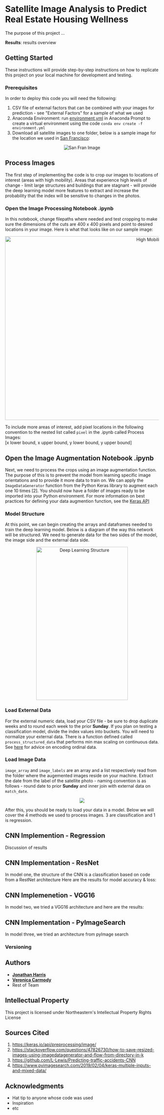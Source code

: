 # Satellite Image Analysis to Predict Real Estate Housing Wellness

The purpose of this project ... 

**Results**: results overview 

## Getting Started

These instructions will provide step-by-step instructions on how to replicate this project on your local machine for development and testing. 

### Prerequisites

In order to deploy this code you will need the following: 

1. CSV file of external factors that can be combined with your images for prediction - see "External Factors" for a sample of what we used
2. Anaconda Environment: run [environment.yml](https://github.com/Veronica-1/Capstone/blob/main/environment.yml) in Anaconda Prompt to create a virtual environment using the code ```conda env create -f environment.yml```
3. Download all satellite images to one folder, below is a sample image for the location we used in [San Francisco](https://goo.gl/maps/V2VxX22U2857wofn7):

<p align="center">
  <img src="https://github.com/Veronica-1/Capstone/blob/main/San%20Fran%20Image%20Example.png" alt="San Fran Image">
</p>

## Process Images

The first step of implementing the code is to crop our images to locations of interest (areas with high mobility). Areas that experience high levels of change - limit large structures and buildings that are stagnant - will provide the deep learning model more features to extract and increase the probability that the index will be sensitive to changes in the photos. 

### Open the Image Processing Notebook .ipynb 

In this notebook, change filepaths where needed and test cropping to make sure the dimensions of the cuts are 400 x 400 pixels and point to desired locations in your image. 
Here is what that looks like on our sample image: 
<p align="center">
  <img height = 600 width = 1000 src="https://github.com/Veronica-1/Capstone/blob/main/High%20Mobility%20Locations.png" alt="High Mobility Locations">
</p>

To include more areas of interest, add pixel locations in the following convention to the nested list called `pixel` in the .ipynb called Process Images: <br>
[x lower bound, x upper bound, y lower bound, y upper bound] 

## Open the Image Augmentation Notebook .ipynb

Next, we need to process the crops using an image augmentation function. The purpose of this is to prevent the model from learning specific image orientations and to provide it more data to train on. We can apply the `ImageDataGenerator` function from the Python Keras library to augment each one 10 times [2]. You should now have a folder of images ready to be imported into your Python environment. For more information on best practices for defining your data augmention function, see the [Keras API](https://keras.io/api/preprocessing/image/)

### Model Structure 

At this point, we can begin creating the arrays and dataframes needed to train the deep learning model. Below is a diagram of the way this network will be structured. We need to generate data for the two sides of the model, the image side and the external data side.

<p align="center">
  <img height = 500 width = 300 src="https://github.com/Veronica-1/Capstone/blob/main/Deep%20Learning%20Model%20Structure.png" alt="Deep Learning Structure">
</p>

### Load External Data 
For the external numeric data, load your CSV file - be sure to drop duplicate weeks and to round each week to the prior **Sunday**. If you plan on testing a classification model, divide the index values into buckets. You will need to normalize your external data. There is a function defined called `process_structured_data` that performs min max scaling on continuous data. See [here](https://www.pyimagesearch.com/2019/02/04/keras-multiple-inputs-and-mixed-data/) for advice on encoding ordinal data. 

### Load Image Data 
`image_array` and `image_labels` are an array and a list respectively read from the folder where the augemented images reside on your machine. Extract the date from the label of the satellite photo - naming convention is as follows - round date to prior **Sunday** and inner join with external data on `match_date`.

<p align="center">
  <img src="https://github.com/Veronica-1/Capstone/blob/main/Naming%20Convention.png">
</p>

After this, you should be ready to load your data in a model. Below we will cover the 4 methods we used to process images. 3 are classification and 1 is regression. 

## CNN Implemention - Regression 
Discussion of results 
## CNN Implementation - ResNet
In model one, the structure of the CNN is a classification based on code from a RestNet architecture
Here are the results for model accuracy & loss: 
## CNN Implemenetion - VGG16
In model two, we tried a VGG16 architecture and here are the results: 

## CNN Implementation - PyImageSearch
In model three, we tried an architecture from pyImage search


### Versioning


## Authors

* [**Jonathan Harris**](https://www.linkedin.com/in/jonathan-harris1/)
* [**Veronica Carmody**](https://www.linkedin.com/in/veronica-carmody/)
* Rest of Team 

## Intellectual Property

This project is licensed under Northeastern's Intellectual Property Rights License 

## Sources Cited
1. https://keras.io/api/preprocessing/image/ 
2. https://stackoverflow.com/questions/47826730/how-to-save-resized-images-using-imagedatagenerator-and-flow-from-directory-in-k
3. https://github.com/L-Lewis/Predicting-traffic-accidents-CNN
4. https://www.pyimagesearch.com/2019/02/04/keras-multiple-inputs-and-mixed-data/

## Acknowledgments

* Hat tip to anyone whose code was used
* Inspiration
* etc
